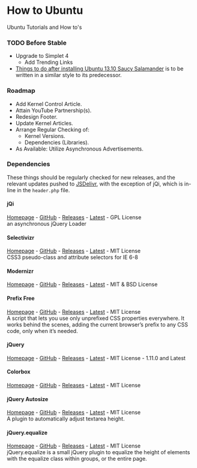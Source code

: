 How to Ubuntu
===============

Ubuntu Tutorials and How to's

### TODO Before Stable
- Upgrade to Simplet 4
	- Add Trending Links
- [Things to do after installing Ubuntu 13.10 Saucy Salamander](http://b.howtoubuntu.org/things-to-do-after-installing-ubuntu-13-10-saucy-salamander) is to be written in a similar style to its predecessor.

### Roadmap
- Add Kernel Control Article.
- Attain YouTube Partnership(s).
- Redesign Footer.
- Update Kernel Articles.
- Arrange Regular Checking of:
	- Kernel Versions.
	- Dependencies (Libraries).
- As Available: Utilize Asynchronous Advertisements.

### Dependencies
These things should be regularly checked for new releases, and the relevant updates pushed to [JSDelivr](https://github.com/jsdelivr/jsdelivr), with the exception of jQi, which is in-line in the `header.php` file.

#### jQi
[Homepage](http://www.yterium.net/jQl-an-asynchronous-jQuery-Loader) - [GitHub](https://github.com/Cerdic/jQl) - [Releases](https://github.com/Cerdic/jQl/releases) - [Latest](https://github.com/Cerdic/jQl/blob/master/jQl.min.js) - GPL License  
an asynchronous jQuery Loader

#### Selectivizr
[Homepage](http://selectivizr.com) - [GitHub](http://github.com/keithclark/selectivizr) - [Releases](http://github.com/keithclark/selectivizr/releases) - [Latest](http://cdn.jsdelivr.net/selectivizr/latest/selectivizr.min.js) - MIT License  
CSS3 pseudo-class and attribute selectors for IE 6-8

#### Modernizr
[Homepage](http://modernizr.com/) - [GitHub](https://github.com/Modernizr/Modernizr) - [Releases](https://github.com/Modernizr/Modernizr/releases) - [Latest](http://cdn.jsdelivr.net/modernizr/latest/modernizr.min.js) - MIT & BSD License  

#### Prefix Free
[Homepage](http://leaverou.github.io/prefixfree/) - [GitHub](https://github.com/LeaVerou/prefixfree) - [Releases](https://github.com/LeaVerou/prefixfree/releases) - [Latest](https://github.com/LeaVerou/prefixfree/blob/gh-pages/prefixfree.min.js) - MIT License  
A script that lets you use only unprefixed CSS properties everywhere. It works behind the scenes, adding the current browser’s prefix to any CSS code, only when it’s needed.

#### jQuery
[Homepage](http://jquery.com/) - [GitHub](https://github.com/jquery/jquery) - [Releases](https://github.com/jquery/jquery/releases) - [Latest](http://cdn.jsdelivr.net/jquery/latest/jquery.min.js) - MIT License - 1.11.0 and Latest  

#### Colorbox
[Homepage](http://www.jacklmoore.com/colorbox/) - [GitHub](https://github.com/jackmoore/colorbox) - [Releases](https://github.com/jackmoore/colorbox/releases) - [Latest](http://cdn.jsdelivr.net/colorbox/latest/jquery.colorbox-min.js) - MIT License  

#### jQuery Autosize
[Homepage](http://www.jacklmoore.com/autosize/) - [GitHub](https://github.com/jackmoore/autosize) - [Releases](https://github.com/jackmoore/autosize/releases) - [Latest](http://cdn.jsdelivr.net/jquery.autosize/latest/jquery.autosize.min.js) - MIT License  
A plugin to automatically adjust textarea height.

#### jQuery.equalize
[Homepage](http://labs.eustasy.org/jquery.equalize) - [GitHub](https://github.com/eustasy/jquery.equalize) - [Releases](https://github.com/eustasy/jquery.equalize/releases) - [Latest](http://cdn.jsdelivr.net/jquery.equalize/latest/jquery.equalize.min.js) - MIT License  
jQuery.equalize is a small jQuery plugin to equalize the height of elements with the equalize class within groups, or the entire page.

